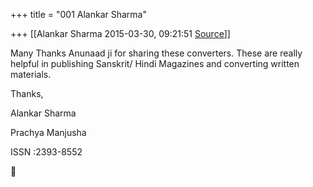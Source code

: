 +++
title = "001 Alankar Sharma"

+++
[[Alankar Sharma	2015-03-30, 09:21:51 [Source](https://groups.google.com/g/samskrita/c/I3hZCcUvsvM)]]



Many Thanks Anunaad ji for sharing these converters. These are really helpful in publishing Sanskrit/ Hindi Magazines and converting written materials.

  

Thanks,

Alankar Sharma

Prachya Manjusha

ISSN :2393-8552



